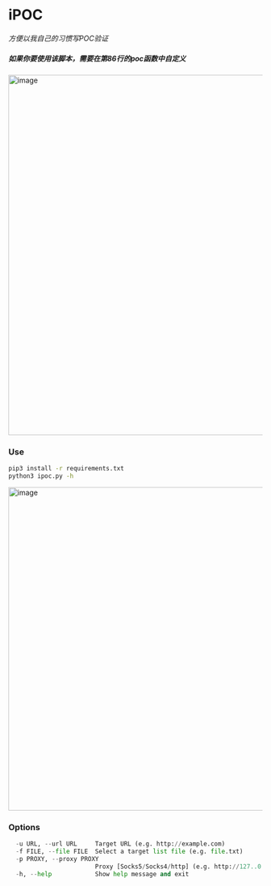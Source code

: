 # iPOC
*方便以我自己的习惯写POC验证*

##### 如果你要使用该脚本，需要在第86行的poc函数中自定义
<img width="713" alt="image" src="https://user-images.githubusercontent.com/54735907/164365971-9b4de366-df60-4ede-af1d-7bb47d80e72e.png">


### Use 
```bash
pip3 install -r requirements.txt
python3 ipoc.py -h
```
<img width="640" alt="image" src="https://user-images.githubusercontent.com/54735907/164366127-abee5eb6-b32f-49ca-85c2-9218210a45e9.png">

### Options
```python
  -u URL, --url URL     Target URL (e.g. http://example.com)
  -f FILE, --file FILE  Select a target list file (e.g. file.txt)
  -p PROXY, --proxy PROXY
                        Proxy [Socks5/Socks4/http] (e.g. http://127..0.0.1:8080)
  -h, --help            Show help message and exit
```
